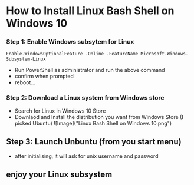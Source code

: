 # How to Install Linux Bash Shell on Windows 10

### Step 1: Enable Windows subsytem for Linux
`Enable-WindowsOptionalFeature -Online -FeatureName Microsoft-Windows-Subsystem-Linux`
- Run PowerShell as administrator and run the above command
- confirm when prompted
- reboot...

### Step 2: Download a Linux system from Windows store
* Search for Linux in Windows 10 Store
* Downlaod and Install the distribution you want from Windows Store (I picked Ubuntu)
![Image]("Linux Bash Shell on Windows 10.png")

## Step 3: Launch Unbuntu (from you start menu)
* after initialising, it will ask for unix username and password

## enjoy your Linux subsystem
